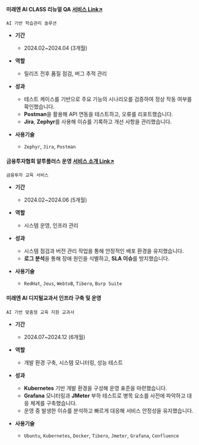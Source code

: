 #### 미래엔 AI CLASS 리뉴얼 QA [서비스 Link↗](https://aiclass.m-teacher.co.kr/)
`AI 기반 학습관리 솔루션`
  
- **기간**
  - 2024.02~2024.04 (3개월) 

- **역할**
  - 릴리즈 전후 품질 점검, 버그 추적 관리

- **성과**
  - 테스트 케이스를 기반으로 주요 기능의 시나리오를 검증하여 정상 작동 여부를 확인했습니다.
  - **Postman**을 활용해 API 연동을 테스트하고, 오류를 리포트했습니다.
  - **Jira**, **Zephyr**를 사용해 이슈를 기록하고 개선 사항을 관리했습니다.

- **사용기술**
  - `Zephyr`, `Jira`, `Postman`

 
#### 금융투자협회 알투플러스 운영 [서비스 소개 Link↗](https://drive.google.com/file/d/1oAs1xYucRvMdSbHEnj96sgJKv0x6Jwa3/view)
`금융투자 교육 서비스`
  
- **기간**
  - 2024.02~2024.06 (5개월) 

- **역할**
  - 시스템 운영, 인프라 관리

- **성과**
  - 시스템 점검과 버전 관리 작업을 통해 안정적인 배포 환경을 유지했습니다.
  - **로그 분석**을 통해 장애 원인을 식별하고, **SLA 이슈**를 방지했습니다.

- **사용기술**
  - `RedHat`, `Jeus`, `WebtoB`, `Tibero`, `Burp Suite`

 
#### 미래엔 AI 디지털교과서 인프라 구축 및 운영
`AI 기반 맞춤형 교육 지원 교과서`
  
- **기간**
  - 2024.07~2024.12 (6개월) 

- **역할**
  - 개발 환경 구축, 시스템 모니터링, 성능 테스트 

- **성과**
  - **Kubernetes** 기반 개발 환경을 구성해 운영 표준을 마련했습니다.
  - **Grafana** 모니터링과 **JMeter** 부하 테스트로 병목 요소를 사전에 파악하고 대응 체계를 구축했습니다. 
  - 운영 중 발생한 이슈를 분석하고 빠르게 대응해 서비스 안정성을 유지했습니다.

- **사용기술**
  - `Ubuntu`, `Kubernetes`, `Docker`, `Tibero`, `Jmeter`, `Grafana`, `Confluence`
